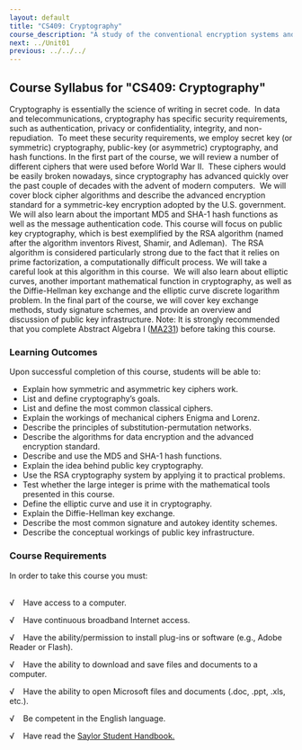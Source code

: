 ```yaml
---
layout: default
title: "CS409: Cryptography"
course_description: "A study of the conventional encryption systems and classical cryptography, exploring the use of secret key (or symmetric) cryptography, public-key (or asymmetric) cryptography, and hash functions."
next: ../Unit01
previous: ../../../
---
```

Course Syllabus for "CS409: Cryptography"
-----------------------------------------

Cryptography is essentially the science of writing in secret code.  In
data and telecommunications, cryptography has specific security
requirements, such as authentication, privacy or confidentiality,
integrity, and non-repudiation.  To meet these security requirements, we
employ secret key (or symmetric) cryptography, public-key (or
asymmetric) cryptography, and hash functions. In the first part of the
course, we will review a number of different ciphers that were used
before World War II.  These ciphers would be easily broken nowadays,
since cryptography has advanced quickly over the past couple of decades
with the advent of modern computers.  We will cover block cipher
algorithms and describe the advanced encryption standard for a
symmetric-key encryption adopted by the U.S. government.  We will also
learn about the important MD5 and SHA-1 hash functions as well as the
message authentication code. This course will focus on public key
cryptography, which is best exemplified by the RSA algorithm (named
after the algorithm inventors Rivest, Shamir, and Adleman).  The RSA
algorithm is considered particularly strong due to the fact that it
relies on prime factorization, a computationally difficult process. We
will take a careful look at this algorithm in this course.  We will also
learn about elliptic curves, another important mathematical function in
cryptography, as well as the Diffie-Hellman key exchange and the
elliptic curve discrete logarithm problem. In the final part of the
course, we will cover key exchange methods, study signature schemes, and
provide an overview and discussion of public key infrastructure. Note:
It is strongly recommended that you complete Abstract Algebra I
([MA231](http://www.saylor.org/courses/ma231/)) before taking this
course.

### Learning Outcomes

Upon successful completion of this course, students will be able to:  

-   Explain how symmetric and asymmetric key ciphers work.
-   List and define cryptography’s goals.
-   List and define the most common classical ciphers.
-   Explain the workings of mechanical ciphers Enigma and Lorenz.
-   Describe the principles of substitution-permutation networks.
-   Describe the algorithms for data encryption and the advanced
    encryption standard.
-   Describe and use the MD5 and SHA-1 hash functions.
-   Explain the idea behind public key cryptography.
-   Use the RSA cryptography system by applying it to practical
    problems.
-   Test whether the large integer is prime with the mathematical tools
    presented in this course.
-   Define the elliptic curve and use it in cryptography.
-   Explain the Diffie-Hellman key exchange.
-   Describe the most common signature and autokey identity schemes.
-   Describe the conceptual workings of public key infrastructure.

### Course Requirements

In order to take this course you must:  
  

√    Have access to a computer.

√    Have continuous broadband Internet access.

√    Have the ability/permission to install plug-ins or software (e.g.,
Adobe Reader or Flash).

√    Have the ability to download and save files and documents to a
computer.

√    Have the ability to open Microsoft files and documents (.doc, .ppt,
.xls, etc.).

√    Be competent in the English language.

√    Have read the [Saylor Student
Handbook.](https://resources.saylor.org/archived/wp-content/uploads/2012/05/Saylor-StudentHandbook.pdf)
